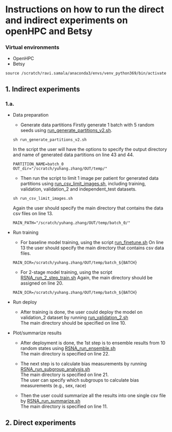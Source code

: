 # Instructions on how to run the direct and indirect experiments on openHPC and Betsy
### Virtual environments
- OpenHPC
- Betsy 
```
source /scratch/ravi.samala/anaconda3/envs/venv_python369/bin/activate
```

## 1. Indirect experiments
### 1.a. 
- Data preparation
  - Generate data partitions
  Firstly generate 1 batch with 5 random seeds using [run_generate_partitions_v2.sh](https://github.com/ravisamala/continual_learning_evaluation/blob/main/bash_scripts/run_generate_partitions_v2.sh).
  ```
  sh run_generate_partitions_v2.sh
  ```
  In the script the user will have the options to specify the output directory and name of generated data partitions on line 43 and 44.
  ```
  PARTITION_NAME=batch_0
  OUT_dir="/scratch/yuhang.zhang/OUT/temp/"
  ```
    - Then run the script to limit 1 image per patient for generated data partitions using [run_csv_limit_images.sh](https://github.com/ravisamala/continual_learning_evaluation/blob/main/bash_scripts/run_csv_limit_images.sh), including training, validation, validation_2 and independent_test datasets.
  ```
  sh run_csv_limit_images.sh
  ```
  Again the user should specify the main directory that contains the data csv files on line 13.
  ```
  MAIN_PATH="/scratch/yuhang.zhang/OUT/temp/batch_0/"
  ```
 - Run training
   - For baseline model training, using the script [run_finetune.sh](https://github.com/ravisamala/continual_learning_evaluation/blob/main/chexpert-model/betsy_scripts/run_finetune.sh)
   On line 13 the user should specify the main directory that contains csv data files.
    ```
    MAIN_DIR=/scratch/yuhang.zhang/OUT/temp/batch_${BATCH}
    ```   
   - For 2-stage model training, using the script [RSNA_run_2_step_train.sh](https://github.com/ravisamala/continual_learning_evaluation/blob/main/chexpert-model/betsy_scripts/RSNA_run_2_step_train.sh)
   Again, the main directory should be assigned on line 20.
    ```
    MAIN_DIR=/scratch/yuhang.zhang/OUT/temp/batch_${BATCH}
    ```   
 - Run deploy  
    - After training is done, the user could deploy the model on validation_2 dataset by running [run_validation_2.sh](https://github.com/ravisamala/continual_learning_evaluation/blob/main/chexpert-model/betsy_scripts/run_validation_2.sh)  
    The main directory should be specified on line 10.
  
- Plot/summarize results
  - After deployment is done, the 1st step is to ensemble results from 10 random states using [RSNA_run_ensemble.sh](https://github.com/ravisamala/continual_learning_evaluation/blob/main/chexpert-model/betsy_scripts/RSNA_run_ensemble.sh)  
  The main directory is specified on line 22.

  - The next step is to calculate bias measurements by running [RSNA_run_subgroup_analysis.sh](https://github.com/ravisamala/continual_learning_evaluation/blob/main/chexpert-model/betsy_scripts/RSNA_run_subgroup_analysis.sh)  
  The main directory is specified on line 21.  
  The user can specify which subgroups to calculate bias measurements (e.g., sex, race)

  - Then the user could summarize all the results into one single csv file by [RSNA_run_summarize.sh](https://github.com/ravisamala/continual_learning_evaluation/blob/main/chexpert-model/betsy_scripts/RSNA_run_summarize.sh)  
  The main directory is specified on line 11.
## 2. Direct experiments

